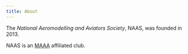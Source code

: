 ```yaml
---
title: About
---
```

The *National Aeromodelling and Aviators Society*, NAAS, was founded in 2013.

NAAS is an [MAAA](https://www.maaa.asn.au) affiliated club.

